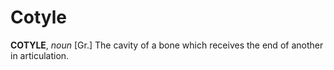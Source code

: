 # Cotyle

**COTYLE**, _noun_ \[Gr.\] The cavity of a bone which receives the end of another in articulation.